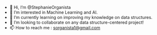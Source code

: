 - 👋 Hi, I’m @StephanieOrganista
- 👀 I’m interested in Machine Learning and AI.
- 🌱 I’m currently learning on improving my knowledge on data structures.
- 💞️ I’m looking to collaborate on any data structure-centered project!
- 📫 How to reach me : sorganista1@gmail.com

<!---
StephanieOrganista/StephanieOrganista is a ✨ special ✨ repository because its `README.md` (this file) appears on your GitHub profile.
You can click the Preview link to take a look at your changes.
--->

